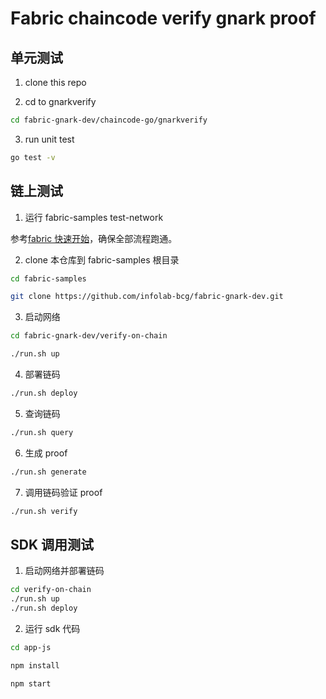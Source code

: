 # Fabric chaincode verify gnark proof

## 单元测试

1. clone this repo

2. cd to gnarkverify

```bash
cd fabric-gnark-dev/chaincode-go/gnarkverify
```

3. run unit test

```bash
go test -v
```

## 链上测试

1. 运行 fabric-samples test-network

参考[fabric 快速开始](./doc/fabric_quickstart.md)，确保全部流程跑通。

2. clone 本仓库到 fabric-samples 根目录

```bash
cd fabric-samples
```

```bash
git clone https://github.com/infolab-bcg/fabric-gnark-dev.git
```

3. 启动网络

```bash
cd fabric-gnark-dev/verify-on-chain
```

```bash
./run.sh up
```

4. 部署链码

```bash
./run.sh deploy
```

5. 查询链码

```bash
./run.sh query
```

6. 生成 proof

```bash
./run.sh generate
```

7. 调用链码验证 proof

```bash
./run.sh verify
```

## SDK 调用测试

1. 启动网络并部署链码

```bash
cd verify-on-chain
./run.sh up
./run.sh deploy
```

2. 运行 sdk 代码

```bash
cd app-js
```

```bash
npm install
```

```bash
npm start
```
